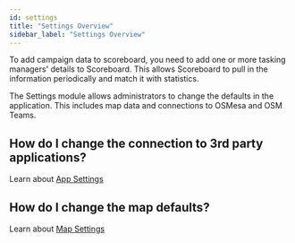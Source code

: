 ```yaml
---
id: settings
title: "Settings Overview"
sidebar_label: "Settings Overview"
---
```


To add campaign data to scoreboard, you need to add one or more tasking managers' details to Scoreboard. This allows Scoreboard to pull in the information periodically and match it with statistics.

The Settings module allows administrators to change the defaults in the application. This includes map data and connections to OSMesa and OSM Teams.

## How do I change the connection to 3rd party applications?

Learn about [App Settings](admin/edit-app-settings.md)

## How do I change the map defaults?

Learn about [Map Settings](admin/edit-map-settings.md)